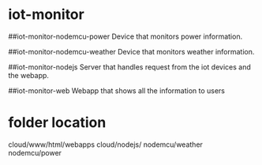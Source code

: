 # iot-monitor

##iot-monitor-nodemcu-power
Device that monitors power information.

##iot-monitor-nodemcu-weather
Device that monitors weather information.

##iot-monitor-nodejs
Server that handles request from the iot devices and the webapp.

##iot-monitor-web
Webapp that shows all the information to users

# folder location

cloud/www/html/webapps
cloud/nodejs/
nodemcu/weather
nodemcu/power
